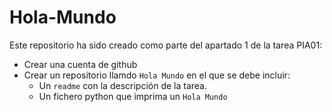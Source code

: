 # Hola-Mundo
Este repositorio ha sido creado como parte del apartado 1 de la tarea PIA01:
* Crear una cuenta de github
* Crear un repositorio llamdo `Hola Mundo` en el que se debe incluir:
  - Un `readme` con la descripción de la tarea.
  - Un fichero python que imprima un `Hola Mundo`
